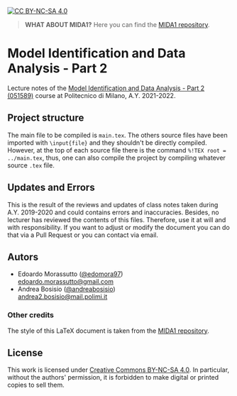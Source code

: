 [![CC BY-NC-SA 4.0][cc-by-nc-sa-shield]][cc-by-nc-sa]

> **WHAT ABOUT MIDA1?** Here you can find the [MIDA1 repository](https://github.com/teobucci/mida).

# Model Identification and Data Analysis - Part 2

Lecture notes of the [Model Identification and Data Analysis - Part 2 (051589)](https://www11.ceda.polimi.it/schedaincarico/schedaincarico/controller/scheda_pubblica/SchedaPublic.do?&evn_default=evento&c_classe=765794&polij_device_category=DESKTOP&__pj0=0&__pj1=42d68cc1050be0569561dabe2a5df40b) course at Politecnico di Milano, A.Y. 2021-2022.

## Project structure

The main file to be compiled is `main.tex`.
The others source files have been imported with  `\input{file}` and they shouldn't be directly compiled. However, at the top of each source file there is the command `%!TEX root = ../main.tex`, thus, one can also compile the project by compiling whatever source `.tex` file.

## Updates and Errors

This is the result of the reviews and updates of class notes taken during A.Y. 2019-2020 and could contains errors and inaccuracies. Besides, no lecturer has reviewed the contents of this files. Therefore, use it at will and with responsibility. 
If you want to adjust or modify the document you can do that via a Pull Request or you can contact via email. 

## Autors 

- Edoardo Morassutto ([@edomora97](https://github.com/edomora97))<br>edoardo.morassutto@gmail.com
- Andrea Bosisio ([@andreabosisio](https://github.com/andreabosisio))<br>andrea2.bosisio@mail.polimi.it

### Other credits

The style of this LaTeX document is taken from the [MIDA1 repository](https://github.com/teobucci/mida).

## License

This work is licensed under [Creative Commons BY-NC-SA 4.0](https://creativecommons.org/licenses/by-nc-sa/4.0/). In particular, without the authors' permission, it is forbidden to make digital or printed copies to sell them.

[cc-by-nc-sa-shield]: https://img.shields.io/badge/License-CC%20BY--NC--SA%204.0-lightgrey.svg
[cc-by-nc-sa]: http://creativecommons.org/licenses/by-nc-sa/4.0/

